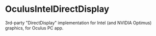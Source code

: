 # OculusIntelDirectDisplay
3rd-party "DirectDisplay" implementation for Intel (and NVIDIA Optimus) graphics, for Oculus PC app.
